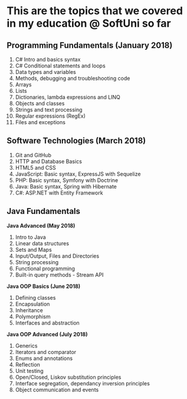 This are the topics that we covered in my education @ SoftUni so far
===

## Programming Fundamentals (January 2018)
1. C# Intro and basics syntax
2. C# Conditional statements and loops
3. Data types and variables
4. Methods, debugging and troubleshooting code
5. Arrays
6. Lists
7. Dictionaries, lambda expressions and LINQ
8. Objects and classes
9. Strings and text processing
10. Regular expressions (RegEx)
11. Files and exceptions

## Software Technologies (March 2018)
1. Git and GitHub
2. HTTP and Database Basics
3. HTML5 and CSS
4. JavaScript: Basic syntax, ExpressJS with Sequelize
5. PHP: Basic syntax, Symfony with Doctrine
6. Java: Basic syntax, Spring with Hibernate
7. C#: ASP.NET with Entity Framework

## Java Fundamentals
**Java Advanced (May 2018)**
1. Intro to Java
2. Linear data structures
3. Sets and Maps
4. Input/Output, Files and Directories
5. String processing
6. Functional programming
7. Built-in query methods - Stream API

**Java OOP Basics (June 2018)**
1. Defining classes
2. Encapsulation
3. Inheritance
4. Polymorphism
5. Interfaces and abstraction

**Java OOP Advanced (July 2018)**
1. Generics
2. Iterators and comparator
3. Enums and annotations
4. Reflection
5. Unit testing
6. Open/Closed, Liskov substitution principles
7. Interface segregation, dependancy inversion principles
8. Object communication and events
